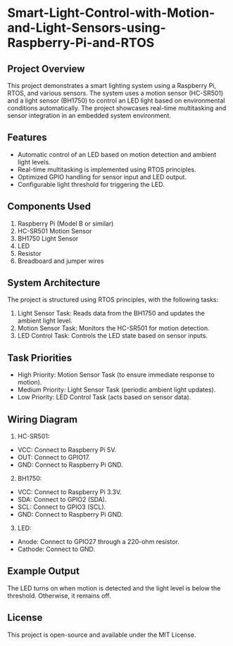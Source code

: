 # Smart-Light-Control-with-Motion-and-Light-Sensors-using-Raspberry-Pi-and-RTOS
## Project Overview
This project demonstrates a smart lighting system using a Raspberry Pi, RTOS, and various sensors.
The system uses a motion sensor (HC-SR501) and a light sensor (BH1750) to control an LED light based on environmental conditions automatically. The project showcases real-time multitasking and sensor integration in an embedded system environment.
## Features 
- Automatic control of an LED based on motion detection and ambient light levels.
- Real-time multitasking is implemented using RTOS principles.
- Optimized GPIO handling for sensor input and LED output.
- Configurable light threshold for triggering the LED.

## Components Used
1. Raspberry Pi (Model B or similar)
2. HC-SR501 Motion Sensor
3. BH1750 Light Sensor
4. LED
5. Resistor 
6. Breadboard and jumper wires

## System Architecture
The project is structured using RTOS principles, with the following tasks:
1. Light Sensor Task: Reads data from the BH1750 and updates the ambient light level.
2. Motion Sensor Task: Monitors the HC-SR501 for motion detection.
3. LED Control Task: Controls the LED state based on sensor inputs.

## Task Priorities
- High Priority: Motion Sensor Task (to ensure immediate response to motion).
- Medium Priority: Light Sensor Task (periodic ambient light updates).
- Low Priority: LED Control Task (acts based on sensor data).

## Wiring Diagram
1. HC-SR501:
  - VCC: Connect to Raspberry Pi 5V.
  - OUT: Connect to GPIO17.
  - GND: Connect to Raspberry Pi GND.
2. BH1750:
- VCC: Connect to Raspberry Pi 3.3V.
- SDA: Connect to GPIO2 (SDA).
- SCL: Connect to GPIO3 (SCL).
- GND: Connect to Raspberry Pi GND.
3. LED:
- Anode: Connect to GPIO27 through a 220-ohm resistor.
- Cathode: Connect to GND.

## Example Output
The LED turns on when motion is detected and the light level is below the threshold. Otherwise, it remains off.
## License
This project is open-source and available under the MIT License.
